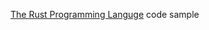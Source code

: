 [The Rust Programming Languge](https://doc.rust-lang.org/book/title-page.html "The Rust Programming Langue")  code sample


